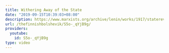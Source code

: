 ```yaml
---
title: Withering Away of the State
date: "2019-09-15T10:39:03+08:00"
description: https://www.marxists.org/archive/lenin/works/1917/staterev/ch05.htm
url: /thefinnishbolshevik/S5o-_qYjB9g/
providers:
  youtube:
    id: S5o-_qYjB9g
type: video
---
```

